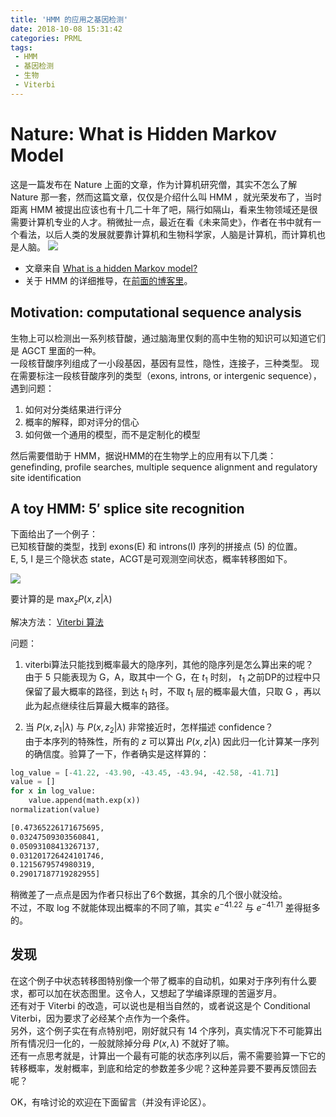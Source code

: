 ```yaml
---
title: 'HMM 的应用之基因检测'
date: 2018-10-08 15:31:42
categories: PRML
tags: 
 - HMM
 - 基因检测
 - 生物
 - Viterbi
---
```


# Nature: What is Hidden Markov Model

这是一篇发布在 Nature 上面的文章，作为计算机研究僧，其实不怎么了解 Nature 那一套，然而这篇文章，仅仅是介绍什么叫 HMM ，就光荣发布了，当时距离 HMM 被提出应该也有十几二十年了吧，隔行如隔山，看来生物领域还是很需要计算机专业的人才。稍微扯一点，最近在看《未来简史》，作者在书中就有一个看法，以后人类的发展就要靠计算机和生物科学家，人脑是计算机，而计算机也是人脑。
![](brain.jpg)

- 文章来自 [What is a hidden Markov model?](https://www.nature.com/articles/nbt1004-1315#ref1)
- 关于 HMM 的详细推导，在[前面的博客里](https://baileyswu.github.io/2018/09/hidden-markov-model/)。


## Motivation: computational sequence analysis  

生物上可以检测出一系列核苷酸，通过脑海里仅剩的高中生物的知识可以知道它们是 AGCT 里面的一种。  
一段核苷酸序列组成了一小段基因，基因有显性，隐性，连接子，三种类型。
现在需要标注一段核苷酸序列的类型（exons, introns, or intergenic sequence），遇到问题：  

1. 如何对分类结果进行评分   
2. 概率的解释，即对评分的信心   
3. 如何做一个通用的模型，而不是定制化的模型  

然后需要借助于 HMM，据说HMM的在生物学上的应用有以下几类：  
genefinding, profile searches, multiple sequence alignment and regulatory site identification


## A toy HMM: 5′ splice site recognition  

下面给出了一个例子：  
已知核苷酸的类型，找到 exons(E) 和 introns(I) 序列的拼接点 (5) 的位置。  
E, 5, I 是三个隐状态 state，ACGT是可观测空间状态，概率转移图如下。

![](transform.jpg)

要计算的是 $\max_z P(x,z|\lambda)$  

解决方法： [Viterbi 算法](https://baileyswu.github.io/2018/09/hidden-markov-model/#Viterbi%E7%AE%97%E6%B3%95)

问题：
1. viterbi算法只能找到概率最大的隐序列，其他的隐序列是怎么算出来的呢？  
由于 5 只能表现为 G，A，取其中一个 G，在 $t_1$ 时刻， $t_1$ 之前DP的过程中只保留了最大概率的路径，到达 $t_1$ 时，不取 $t_1$ 层的概率最大值，只取 G ，再以此为起点继续往后算最大概率的路径。

2. 当 $P(x,z_1|\lambda)$ 与 $P(x,z_2|\lambda)$ 非常接近时，怎样描述 confidence？  
由于本序列的特殊性，所有的 $z$ 可以算出 $P(x,z|\lambda)$ 因此归一化计算某一序列的确信度。验算了一下，作者确实是这样算的：
```python
log_value = [-41.22, -43.90, -43.45, -43.94, -42.58, -41.71]
value = []
for x in log_value:
    value.append(math.exp(x))
normalization(value)
```
```bash
[0.47365226171675695,
0.03247509303560841,
0.05093108413267137,
0.031201726424101746,
0.1215679574980319,
0.29017187719282955]
```
稍微差了一点点是因为作者只标出了6个数据，其余的几个很小就没给。  
不过，不取 log 不就能体现出概率的不同了嘛，其实 $e^{-41.22}$ 与 $e^{-41.71}$ 差得挺多的。

## 发现
在这个例子中状态转移图特别像一个带了概率的自动机，如果对于序列有什么要求，都可以加在状态图里。这令人，又想起了学编译原理的苦逼岁月。  
还有对于 Viterbi 的改造，可以说也是相当自然的，或者说这是个 Conditional Viterbi，因为要求了必经某个点作为一个条件。  
另外，这个例子实在有点特别吧，刚好就只有 14 个序列，真实情况下不可能算出所有情况归一化的，一般就除掉分母 $P(x,\lambda)$ 不就好了嘛。  
还有一点思考就是，计算出一个最有可能的状态序列以后，需不需要验算一下它的转移概率，发射概率，到底和给定的参数差多少呢？这种差异要不要再反馈回去呢？

OK，有啥讨论的欢迎在下面留言（并没有评论区）。

